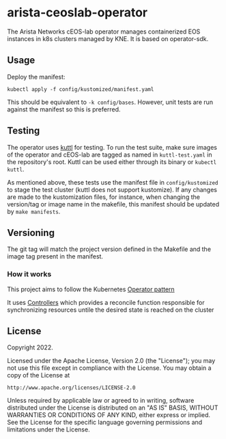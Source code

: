 # arista-ceoslab-operator
The Arista Networks cEOS-lab operator manages containerized EOS instances in k8s clusters managed
by KNE. It is based on operator-sdk.

## Usage
Deploy the manifest:
```
kubectl apply -f config/kustomized/manifest.yaml
```
This should be equivalent to `-k config/bases`. However, unit tests are run against the manifest
so this is preferred.

## Testing
The operator uses [kuttl](https://kuttl.dev/) for testing. To run the test suite, make sure images
of the operator and cEOS-lab are tagged as named in `kuttl-test.yaml` in the repository's root.
Kuttl can be used either through its binary or `kubectl kuttl`.

As mentioned above, these tests use the manifest file in `config/kustomized` to stage the test
cluster (kuttl does not support kustomize). If any changes are made to the kustomization files,
for instance, when changing the version/tag or image name in the makefile, this manifest should
be updated by `make manifests`.

## Versioning
The git tag will match the project version defined in the Makefile and the image tag present in
the manifest.

### How it works
This project aims to follow the Kubernetes [Operator pattern](https://kubernetes.io/docs/concepts/extend-kubernetes/operator/)

It uses [Controllers](https://kubernetes.io/docs/concepts/architecture/controller/) 
which provides a reconcile function responsible for synchronizing resources untile the desired state is reached on the cluster 

## License

Copyright 2022.

Licensed under the Apache License, Version 2.0 (the "License");
you may not use this file except in compliance with the License.
You may obtain a copy of the License at

    http://www.apache.org/licenses/LICENSE-2.0

Unless required by applicable law or agreed to in writing, software
distributed under the License is distributed on an "AS IS" BASIS,
WITHOUT WARRANTIES OR CONDITIONS OF ANY KIND, either express or implied.
See the License for the specific language governing permissions and
limitations under the License.

